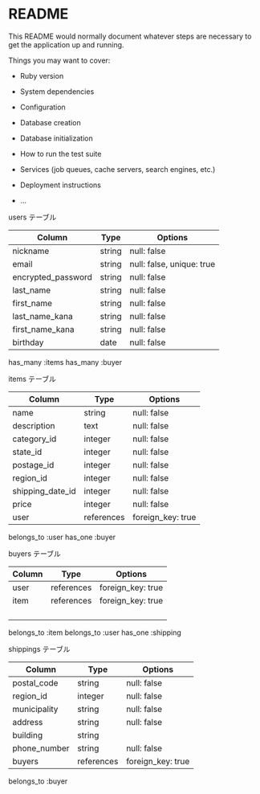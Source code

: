# README

This README would normally document whatever steps are necessary to get the
application up and running.

Things you may want to cover:

* Ruby version

* System dependencies

* Configuration

* Database creation

* Database initialization

* How to run the test suite

* Services (job queues, cache servers, search engines, etc.)

* Deployment instructions

* ...


users テーブル

| Column             | Type       | Options                   |
| ------------------ | ---------- | ------------------------- |
| nickname           | string     | null: false               |
| email              | string     | null: false, unique: true |
| encrypted_password | string     | null: false               |
| last_name          | string     | null: false               |
| first_name         | string     | null: false               |
| last_name_kana     | string     | null: false               |
| first_name_kana    | string     | null: false               |
| birthday           | date       | null: false               |

has_many :items
has_many :buyer


items テーブル

| Column           | Type       | Options           |
| ---------------- | ---------- | ----------------- |
| name             | string     | null: false       |
| description      | text       | null: false       |
| category_id      | integer    | null: false       |
| state_id         | integer    | null: false       |
| postage_id       | integer    | null: false       |
| region_id        | integer    | null: false       |
| shipping_date_id | integer    | null: false       |
| price            | integer    | null: false       |
| user             | references | foreign_key: true |

belongs_to :user
has_one :buyer


buyers テーブル

| Column     | Type       | Options           |
| ---------- | ---------- | ----------------- |
| user       | references | foreign_key: true |
| item       | references | foreign_key: true |
|            |            |                   |
|            |            |                   |
|            |            |                   |
|            |            |                   |

belongs_to :item
belongs_to :user
has_one :shipping


shippings テーブル

| Column       | Type       | Options           |
| ------------ | ---------- | ----------------- |
| postal_code  | string     | null: false       |
| region_id    | integer    | null: false       |
| municipality | string     | null: false       |
| address      | string     | null: false       |
| building     | string     |                   |
| phone_number | string     | null: false       |
| buyers       | references | foreign_key: true |

belongs_to :buyer